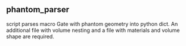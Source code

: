 phantom_parser
--------------
script parses macro Gate with phantom geometry into python dict.
An additional file with volume nesting and a file with materials and volume shape are required.